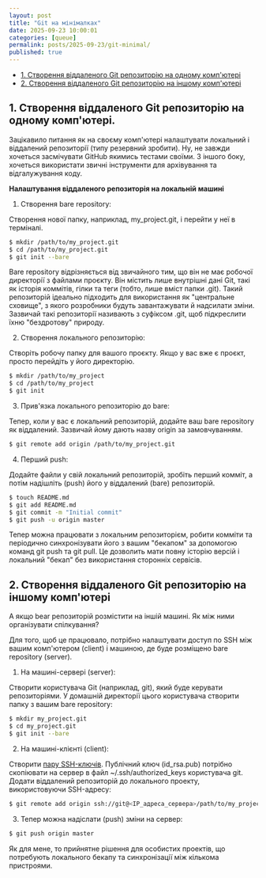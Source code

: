 ```yaml
---
layout: post
title: "Git на мінімалках"
date: 2025-09-23 10:00:01
categories: [queue]
permalink: posts/2025-09-23/git-minimal/
published: true
---
```


<!-- TOC BEGIN -->
- [1. Створення віддаленого Git  репозиторію на одному комп'ютері](#p1)
- [2. Створення віддаленого Git  репозиторію на іншому комп'ютері](#p2)


<!-- TOC END-->

## <a name="p1">1. Створення віддаленого Git  репозиторію на одному комп'ютері. </a>

Зацікавило питання як на своєму комп'ютері  налаштувати локальний і віддалений репозиторії (типу резервний зробити). Ну, не завжди хочеться засмічувати GitHub  якимись тестами своїми. З іншого боку, хочеться використати звичні інструменти для архівування та відгалужування коду.  

 
**Налаштування віддаленого репозиторія на локальній машині**
 
1. Створення bare repository: 

Створення нової папку, наприклад, my_project.git, і перейти у неї в терміналі.
 
```bash
$ mkdir /path/to/my_project.git
$ cd /path/to/my_project.git
$ git init --bare
```
Bare repository відрізняється від звичайного тим, що він не має робочої директорії з файлами проєкту. Він містить лише внутрішні дані Git, такі як історія коммітів, гілки та теги (тобто, лише вміст папки .git). Такий репозиторій ідеально підходить для використання як "центральне сховище", з якого розробники будуть завантажувати й надсилати зміни.
Зазвичай такі репозиторії називають з суфіксом .git, щоб підкреслити їхню "бездротову" природу.
 
2. Створення локального репозиторію:

Створіть робочу папку для вашого проєкту. Якщо у вас вже є проєкт, просто перейдіть у його директорію.
 
 
```bash
$ mkdir /path/to/my_project
$ cd /path/to/my_project
$ git init
```
 
3. Прив'язка локального репозиторію до bare:

Тепер, коли у вас є локальний репозиторій, додайте ваш bare repository як віддалений. Зазвичай йому дають назву origin за замовчуванням.
 
 
```bash
$ git remote add origin /path/to/my_project.git
``` 

4. Перший push:

Додайте файли у свій локальний репозиторій, зробіть перший комміт, а потім надішліть (push) його у віддалений (bare) репозиторій.
 
 
```bash
$ touch README.md
$ git add README.md
$ git commit -m "Initial commit"
$ git push -u origin master
``` 
 
Тепер  можна працювати з локальним репозиторієм, робити комміти та періодично синхронізувати його з вашим "бекапом" за допомогою команд git push та git pull. Це дозволить  мати повну історію версій і локальний "бекап" без використання сторонніх сервісів.

## <a name="p2">2. Створення віддаленого Git  репозиторію на іншому комп'ютері</a>

А якщо bear  репозиторій розмістити на іншій машині. Як між ними організувати спілкування?
 
Для того, щоб це працювало,  потрібно налаштувати доступ по SSH між вашим комп'ютером (client) і машиною, де буде розміщено bare repository (server). 

1. На машині-сервері (server):

Створити користувача Git (наприклад, git), який буде керувати репозиторіями.
У домашній директорії цього користувача створити папку з вашим bare repository:
```bash 
$ mkdir my_project.git
$ cd my_project.git
$ git init --bare
```

2. На машині-клієнті (client):
 
Створити [пару SSH-ключів](https://docs.github.com/en/authentication/connecting-to-github-with-ssh/generating-a-new-ssh-key-and-adding-it-to-the-ssh-agent). Публічний ключ (id_rsa.pub) потрібно скопіювати на сервер в файл ~/.ssh/authorized_keys користувача git.
Додати віддалений репозиторій до  локального проекту, використовуючи SSH-адресу:
 
```bash 
$ git remote add origin ssh://git@<IP_адреса_сервера>/path/to/my_project.git
```

3. Тепер можна надіслати (push)  зміни на сервер:
 
```bash 
$ git push origin master
``` 
 
Як для мене, то  прийнятне рішення для особистих проектів, що потребують локального бекапу та синхронізації між кількома пристроями.

 